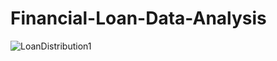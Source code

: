 # Financial-Loan-Data-Analysis

![LoanDistribution1](https://user-images.githubusercontent.com/16946556/92036760-9524a100-ed25-11ea-9db8-1a13417bb3c9.png)
